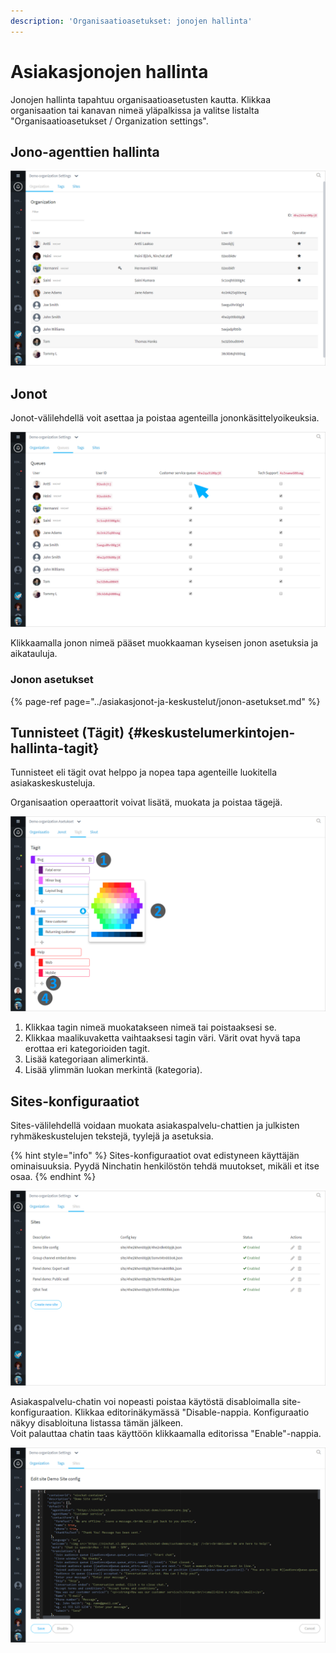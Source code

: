 ```yaml
---
description: 'Organisaatioasetukset: jonojen hallinta'
---
```


# Asiakasjonojen hallinta

Jonojen hallinta tapahtuu organisaatioasetusten kautta. Klikkaa organisaation tai kanavan nimeä yläpalkissa ja valitse listalta "Organisaatioasetukset / Organization settings".

## Jono-agenttien hallinta

![](../.gitbook/assets/organization-members.png)

## Jonot

Jonot-välilehdellä voit asettaa ja poistaa agenteilla jononkäsittelyoikeuksia.

![](../.gitbook/assets/organization-queues.png)

Klikkaamalla jonon nimeä pääset muokkaaman kyseisen jonon asetuksia ja aikatauluja.

### Jonon asetukset

{% page-ref page="../asiakasjonot-ja-keskustelut/jonon-asetukset.md" %}

## Tunnisteet \(Tägit\)  {#keskustelumerkintojen-hallinta-tagit}

Tunnisteet eli tägit ovat helppo ja nopea tapa agenteille luokitella asiakaskeskusteluja.

Organisaation operaattorit voivat lisätä, muokata ja poistaa tägejä.

![](../.gitbook/assets/organization-tags.png)

1. Klikkaa tagin nimeä muokatakseen nimeä tai poistaaksesi se.
2. Klikkaa maalikuvaketta vaihtaaksesi tagin väri. Värit ovat hyvä tapa erottaa eri kategorioiden tagit.
3. Lisää kategoriaan alimerkintä.
4. Lisää ylimmän luokan merkintä \(kategoria\).

## Sites-konfiguraatiot

Sites-välilehdellä voidaan muokata asiakaspalvelu-chattien ja julkisten ryhmäkeskustelujen tekstejä, tyylejä ja asetuksia.

{% hint style="info" %}
Sites-konfiguraatiot ovat edistyneen käyttäjän ominaisuuksia. Pyydä Ninchatin henkilöstön tehdä muutokset, mikäli et itse osaa.
{% endhint %}

![](../.gitbook/assets/organization-sites.png)

Asiakaspalvelu-chatin voi nopeasti poistaa käytöstä disabloimalla site-konfiguraation. Klikkaa editorinäkymässä "Disable-nappia. Konfiguraatio näkyy disabloituna listassa tämän jälkeen.  
Voit palauttaa chatin taas käyttöön klikkaamalla editorissa "Enable"-nappia.

![](../.gitbook/assets/organization-sites-1.png)

